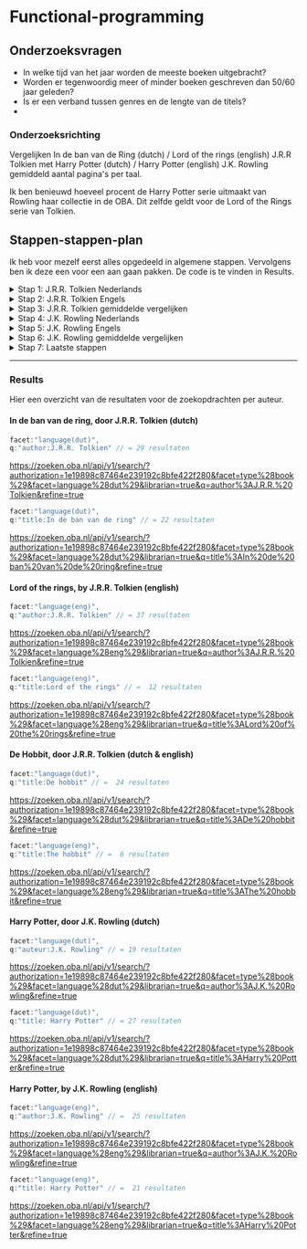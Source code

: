 # Functional-programming

## Onderzoeksvragen
- In welke tijd van het jaar worden de meeste boeken uitgebracht?
- Worden er tegenwoordig meer of minder boeken geschreven dan 50/60 jaar geleden?
- Is er een verband tussen genres en de lengte van de titels?
-

### Onderzoeksrichting
Vergelijken In de ban van de Ring (dutch) / Lord of the rings (english) J.R.R Tolkien met Harry Potter (dutch) / Harry Potter (english) J.K. Rowling gemiddeld aantal pagina's per taal.

Ik ben benieuwd hoeveel procent de Harry Potter serie uitmaakt van Rowling haar collectie in de OBA. Dit zelfde geldt voor de Lord of the Rings serie van Tolkien.

## Stappen-stappen-plan
Ik heb voor mezelf eerst alles opgedeeld in algemene stappen. Vervolgens ben ik deze een voor een aan gaan pakken. De code is te vinden in Results.

<details><summary>Stap 1: J.R.R. Tolkien Nederlands</summary>
  stap 1: zoeken op Tolkien (dutch)   
  stap 2: post string "In de ban van de ring" (dutch)   
  stap 3: post string "De hobbit" (dutch)   
  stap 4: check minste aantal pagina's   
  stap 5: check meeste aantal pagina's   
  stap 6: check gemiddeld aantal pagina's
</details>

<details><summary>Stap 2: J.R.R. Tolkien Engels</summary>
  stap 1: zoeken op Tolkien (english)    
  stap 2: post string "Lord of the rings" (english)    
  stap 3: post sting "The Hobbit" (english)    
  stap 4: check minste aantal pagina's    
  stap 5: check meeste aantal pagina's    
  stap 6: check gemiddeld aantal pagina's     
</details>

<details><summary>Stap 3: J.R.R. Tolkien gemiddelde vergelijken</summary>
 stap 1: neem het gemiddelde van nederlande serie      
 stap 2: neem het gemiddelde van engelse serie     
 stap 3: vergelijk de 2 met elkaar     
 stap 4: antwoord!     
</details>

<details><summary>Stap 4: J.K. Rowling Nederlands</summary>
stap 1: zoeken op J.K. Rowling (dutch)     
 stap 2: post string "Harry Potter" (dutch)     
 stap 3: check minste aantal pagina's     
 stap 4: check meeste aantal pagina's     
 stap 5: check gemiddeld aantal pagina's     
</details>

<details><summary>Stap 5: J.K. Rowling Engels</summary>
 stap 1: zoeken op JKRowling (english)     
 stap 2: post string "Harry Potter" (english)     
 stap 3: check minste aantal pagina's     
 stap 4: check meeste aantal pagina's     
 stap 5: check gemiddeld aantal pagina's     
</details>

<details><summary>Stap 6: J.K. Rowling gemiddelde vergelijken</summary>
 stap 1: neem het gemiddelde van nederlande serie     
 stap 2: neem het gemiddelde van engelse serie     
 stap 3: vergelijk de 2 met elkaar     
 stap 4: antwoord!    
</details>

<details><summary>Stap 7: Laatste stappen</summary>
  stap 1: Vergelijk het gemiddeld aantal pagina's van lord of the rings met harry Potter    
  stap 2: antwoord!    
</details>

---   

### Results
Hier een overzicht van de resultaten voor de zoekopdrachten per auteur.

#### In de ban van de ring, door J.R.R. Tolkien (dutch)

```js
facet:"language(dut)",
q:"author:J.R.R. Tolkien" // = 29 resultaten
```
https://zoeken.oba.nl/api/v1/search/?authorization=1e19898c87464e239192c8bfe422f280&facet=type%28book%29&facet=language%28dut%29&librarian=true&q=author%3AJ.R.R.%20Tolkien&refine=true

```js
facet:"language(dut)",
q:"title:In de ban van de ring" // = 22 resultaten
```
https://zoeken.oba.nl/api/v1/search/?authorization=1e19898c87464e239192c8bfe422f280&facet=type%28book%29&facet=language%28dut%29&librarian=true&q=title%3AIn%20de%20ban%20van%20de%20ring&refine=true

####  Lord of the rings, by J.R.R. Tolkien (english)

```js
facet:"language(eng)",
q:"author:J.R.R. Tolkien" // = 37 resultaten
```
https://zoeken.oba.nl/api/v1/search/?authorization=1e19898c87464e239192c8bfe422f280&facet=type%28book%29&facet=language%28eng%29&librarian=true&q=author%3AJ.R.R.%20Tolkien&refine=true

```js
facet:"language(eng)",
q:"title:Lord of the rings" // =  12 resultaten
```
https://zoeken.oba.nl/api/v1/search/?authorization=1e19898c87464e239192c8bfe422f280&facet=type%28book%29&facet=language%28eng%29&librarian=true&q=title%3ALord%20of%20the%20rings&refine=true

#### De Hobbit, door J.R.R. Tolkien (dutch & english)
```js
facet:"language(dut)",
q:"title:De hobbit" // =  24 resultaten
```
https://zoeken.oba.nl/api/v1/search/?authorization=1e19898c87464e239192c8bfe422f280&facet=type%28book%29&facet=language%28dut%29&librarian=true&q=title%3ADe%20hobbit&refine=true

```js
facet:"language(eng)",
q:"title:The hobbit" // =  6 resultaten
```
https://zoeken.oba.nl/api/v1/search/?authorization=1e19898c87464e239192c8bfe422f280&facet=type%28book%29&facet=language%28eng%29&librarian=true&q=title%3AThe%20hobbit&refine=true

####  Harry Potter, door J.K. Rowling (dutch)

```js
facet:"language(dut)",
q:"auteur:J.K. Rowling" // = 19 resultaten
```
https://zoeken.oba.nl/api/v1/search/?authorization=1e19898c87464e239192c8bfe422f280&facet=type%28book%29&facet=language%28dut%29&librarian=true&q=author%3AJ.K.%20Rowling&refine=true

```js
facet:"language(dut)",
q:"title: Harry Potter" // = 27 resultaten
```
https://zoeken.oba.nl/api/v1/search/?authorization=1e19898c87464e239192c8bfe422f280&facet=type%28book%29&facet=language%28dut%29&librarian=true&q=title%3AHarry%20Potter&refine=true

#### Harry Potter, by J.K. Rowling (english)

```js
facet:"language(eng)",
q:"author:J.K. Rowling" // =  25 resultaten
```
https://zoeken.oba.nl/api/v1/search/?authorization=1e19898c87464e239192c8bfe422f280&facet=type%28book%29&facet=language%28eng%29&librarian=true&q=author%3AJ.K.%20Rowling&refine=true

```js
facet:"language(eng)",
q:"title: Harry Potter" // =  21 resultaten
```
https://zoeken.oba.nl/api/v1/search/?authorization=1e19898c87464e239192c8bfe422f280&facet=type%28book%29&facet=language%28eng%29&librarian=true&q=title%3AHarry%20Potter&refine=true
